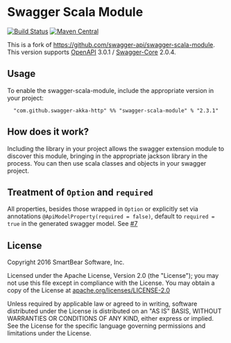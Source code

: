 # Swagger Scala Module

[![Build Status](https://travis-ci.org/swagger-akka-http/swagger-scala-module.svg?branch=develop)](https://travis-ci.org/swagger-akka-http/swagger-scala-module)
[![Maven Central](https://maven-badges.herokuapp.com/maven-central/com.github.swagger-akka-http/swagger-scala-module_2.12/badge.svg?style=plastic)](https://maven-badges.herokuapp.com/maven-central/com.github.swagger-akka-http/swagger-scala-module_2.12)

This is a fork of https://github.com/swagger-api/swagger-scala-module. This version supports [OpenAPI](https://github.com/OAI/OpenAPI-Specification) 3.0.1 / [Swagger-Core](https://github.com/swagger-api/swagger-core) 2.0.4.

## Usage
To enable the swagger-scala-module, include the appropriate version in your project:

```
  "com.github.swagger-akka-http" %% "swagger-scala-module" % "2.3.1"
```

## How does it work?
Including the library in your project allows the swagger extension module to discover this module, bringing in the appropriate jackson library in the process.  You can then use scala classes and objects in your swagger project.

## Treatment of `Option` and `required`
All properties, besides those wrapped in `Option` or explicitly set via annotations `@ApiModelProperty(required = false)`, default to `required = true`  in the generated swagger model. See [#7](https://github.com/swagger-api/swagger-scala-module/issues/7)

License
-------

Copyright 2016 SmartBear Software, Inc.

Licensed under the Apache License, Version 2.0 (the "License");
you may not use this file except in compliance with the License.
You may obtain a copy of the License at [apache.org/licenses/LICENSE-2.0](http://www.apache.org/licenses/LICENSE-2.0)

Unless required by applicable law or agreed to in writing, software
distributed under the License is distributed on an "AS IS" BASIS,
WITHOUT WARRANTIES OR CONDITIONS OF ANY KIND, either express or implied.
See the License for the specific language governing permissions and
limitations under the License.

